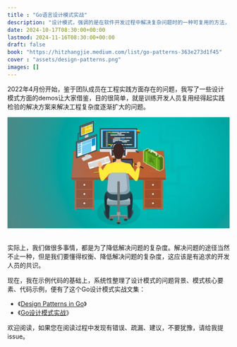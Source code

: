 ```yaml
---
title : "Go语言设计模式实战"
description: "设计模式，强调的是在软件开发过程中解决复杂问题时的一种可复用的方法，而且这些方法是经过实践检验的。理解问题复杂度的变化过程，并在恰当的阶段选择合适的设计模式，可以解决眼前问题的同时，保证后续软件的可扩展性和可维护性。"
date: 2024-10-17T08:30:00+00:00
lastmod: 2024-11-16T08:30:00+00:00
draft: false
book: "https://hitzhangjie.medium.com/list/go-patterns-363e273d1f45"
cover : "assets/design-patterns.png"
images: []
---
```

2022年4月份开始，鉴于团队成员在工程实践方面存在的问题，我写了一些设计模式方面的demos让大家借鉴，目的很简单，就是训练开发人员复用经得起实践检验的解决方案来解决工程复杂度逐渐扩大的问题。

<div class="center" align="center" style="padding-bottom: 1rem;">
<img alt="design patterns" src="/books/assets/design-patterns.png"/>
</div>

实际上，我们做很多事情，都是为了降低解决问题的复杂度。解决问题的途径当然不止一种，但是我们要懂得权衡、降低解决问题的复杂度，这应该是有追求的开发人员的共识。

现在，我在示例代码的基础上，系统性整理了设计模式的问题背景、模式核心要素、代码示例，便有了这个Go设计模式实战文集：
- 《[Design Patterns in Go](https://medium.com/@hitzhangjie/list/go-patterns-363e273d1f45)》
- 《[Go设计模式实战](https://mp.weixin.qq.com/mp/appmsgalbum?__biz=MzU2NjY3MTc3MQ==&action=getalbum&album_id=3682790731581669378)》

欢迎阅读，如果您在阅读过程中发现有错误、疏漏、建议，不要犹豫，请给我提issue。
